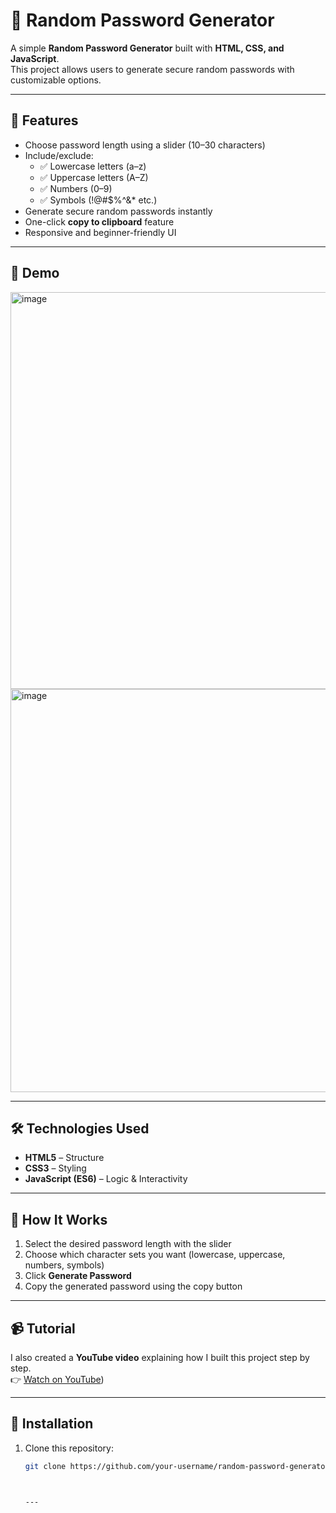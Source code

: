 # 🔐 Random Password Generator

A simple **Random Password Generator** built with **HTML, CSS, and JavaScript**.  
This project allows users to generate secure random passwords with customizable options.

---

## 🚀 Features
- Choose password length using a slider (10–30 characters)
- Include/exclude:
  - ✅ Lowercase letters (a–z)  
  - ✅ Uppercase letters (A–Z)  
  - ✅ Numbers (0–9)  
  - ✅ Symbols (!@#$%^&* etc.)  
- Generate secure random passwords instantly
- One-click **copy to clipboard** feature
- Responsive and beginner-friendly UI

---

## 📸 Demo
 <img width="1342" height="635" alt="image" src="https://github.com/user-attachments/assets/7836084a-35e3-4be7-a51c-889a99c4847d" />

   <img width="1358" height="645" alt="image" src="https://github.com/user-attachments/assets/167639ca-419e-4456-8988-234577bd706a" />

---

## 🛠️ Technologies Used
- **HTML5** – Structure  
- **CSS3** – Styling  
- **JavaScript (ES6)** – Logic & Interactivity  

---

## 📖 How It Works
1. Select the desired password length with the slider  
2. Choose which character sets you want (lowercase, uppercase, numbers, symbols)  
3. Click **Generate Password**  
4. Copy the generated password using the copy button  

---

## 📹 Tutorial
I also created a **YouTube video** explaining how I built this project step by step.  
👉 [Watch on YouTube](https://www.youtube.com/@codewithzaheer))

---

## 📌 Installation
1. Clone this repository:  
   ```bash
   git clone https://github.com/your-username/random-password-generator.git



   ---

   

